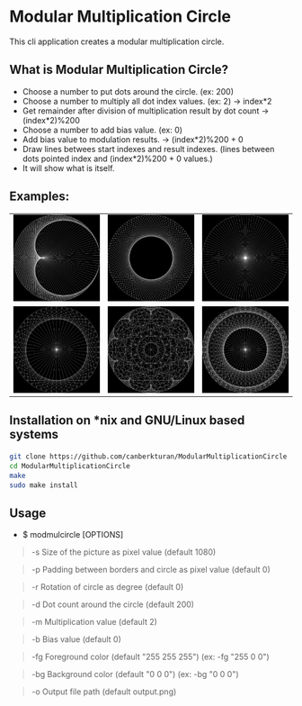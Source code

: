 
# Modular Multiplication Circle

This cli application creates a modular multiplication circle.

## What is Modular Multiplication Circle?
- Choose a number to put dots around the circle. (ex: 200)
- Choose a number to multiply all dot index values. (ex: 2) -> index\*2
- Get remainder after division of multiplication result by dot count -> (index\*2)%200 
- Choose a number to add bias value. (ex: 0)
- Add bias value to modulation results. -> (index\*2)%200 + 0
- Draw lines betwees start indexes and result indexes. (lines between dots pointed index and (index\*2)%200 + 0 values.)
- It will show what is itself.

## Examples:
<table style="width:100%">
<tr>
<td><img src="examples/mmc1.png" style="width:auto; height:auto"/></td>
<td><img src="examples/mmc2.png" style="width:auto; height:auto"/></td>
<td><img src="examples/mmc3.png" style="width:auto; height:auto"/></td>
</tr>
<tr>
<td><img src="examples/mmc4.png" style="width:auto; height:auto"/></td>
<td><img src="examples/mmc5.png" style="width:auto; height:auto"/></td>
<td><img src="examples/mmc6.png" style="width:auto; height:auto"/></td>
</tr>
</table>

## Installation on \*nix and GNU/Linux based systems
```bash
git clone https://github.com/canberkturan/ModularMultiplicationCircle
cd ModularMultiplicationCircle
make
sudo make install
```
## Usage
- $ modmulcircle [OPTIONS]
> -s Size of the picture as pixel value (default 1080)

> -p Padding between borders and circle as pixel value (default 0)

> -r Rotation of circle as degree (default 0)

> -d Dot count around the circle (default 200)

> -m Multiplication value (default 2)

> -b Bias value (default 0)

> -fg Foreground color (default "255 255 255") (ex: -fg "255 0 0")

> -bg Background color (default "0 0 0") (ex: -bg "0 0 0")

> -o Output file path (default output.png)
